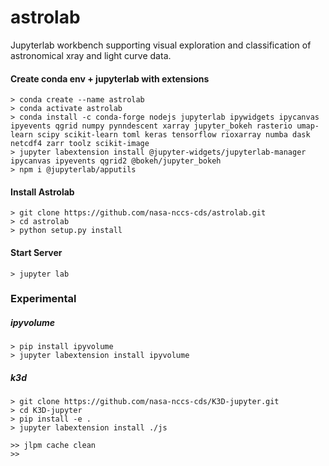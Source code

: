 # astrolab
Jupyterlab workbench supporting visual exploration and classification of astronomical xray and light curve data.

#### Create conda env + jupyterlab with extensions
   
    > conda create --name astrolab
    > conda activate astrolab
    > conda install -c conda-forge nodejs jupyterlab ipywidgets ipycanvas ipyevents qgrid numpy pynndescent xarray jupyter_bokeh rasterio umap-learn scipy scikit-learn toml keras tensorflow rioxarray numba dask netcdf4 zarr toolz scikit-image
    > jupyter labextension install @jupyter-widgets/jupyterlab-manager  ipycanvas ipyevents qgrid2 @bokeh/jupyter_bokeh 
    > npm i @jupyterlab/apputils

#### Install Astrolab

    > git clone https://github.com/nasa-nccs-cds/astrolab.git
    > cd astrolab
    > python setup.py install
       
#### Start Server

    > jupyter lab 
    
    
 
 
 
 
### Experimental
    
##### ipyvolume
    > pip install ipyvolume
    > jupyter labextension install ipyvolume

##### k3d    
    > git clone https://github.com/nasa-nccs-cds/K3D-jupyter.git
    > cd K3D-jupyter
    > pip install -e .
    > jupyter labextension install ./js 
    
    >> jlpm cache clean
    >> 
   
